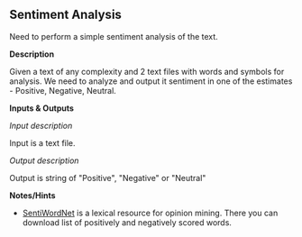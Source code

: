 ## Sentiment Analysis

Need to perform a simple sentiment analysis of the text.
 
 **Description**

Given a text of any complexity and 2 text files with words and symbols for analysis. We need to analyze and output it sentiment in one of the estimates - Positive, Negative, Neutral.  

**Inputs & Outputs**

*Input description*

Input is a text file.

*Output description*  

Output is string of "Positive", "Negative" or "Neutral"  


**Notes/Hints**

* [SentiWordNet](http://sentiwordnet.isti.cnr.it/) is a lexical resource for opinion mining. There you can download list of positively and negatively scored words.
